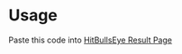# Usage

Paste this code into [HitBullsEye Result Page](https://student.hitbullseye.com/testzone/question-wise-analysis)